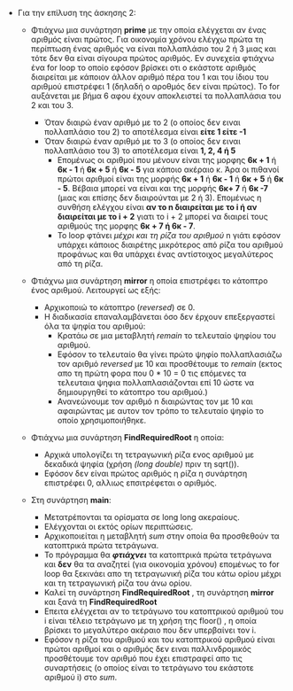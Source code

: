 - Για την επίλυση της άσκησης 2:
    * Φτιάχνω μια συνάρτηση **prime** με την οποία ελέγχεται αν ένας αριθμός είναι πρώτος. Για οικονομία χρόνου ελέγχω πρώτα τη περίπτωση ένας αριθμός να είναι πολλαπλάσιο του 2 ή 3 μιας και τότε δεν θα είναι σίγουρα πρώτος αριθμός. Εν συνεχεία φτιάχνω ένα for loop το οποίο εφόσον βρίσκει οτι ο εκάστοτε αριθμός διαιρείται με κάποιον άλλον αριθμό πέρα του 1 και του ίδιου του αριθμού επιστρέφει 1 (δηλαδή ο αροθμός δεν είναι πρώτος). Το for αυξάνεται με βήμα 6 αφου έχουν αποκλειστεί τα πολλαπλάσια του 2 και του 3.
        - Όταν διαιρώ έναν αριθμό με το 2 (ο οποίος δεν ειναι πολλαπλάσιο του 2) το αποτέλεσμα είναι **είτε 1 είτε -1** 
        - Όταν διαιρώ έναν αριθμό με το 3 (ο οποίος δεν ειναι πολλαπλάσιο του 3) το αποτέλεσμα είναι **1, 2, 4 ή 5**
            - Επομένως οι αριθμοί που μένουν είναι της μορφης **6κ + 1** ή **6κ - 1** ή **6κ + 5** ή **6κ - 5** για κάποιο ακέραιο κ.
            Άρα οι πιθανοί πρώτοι αριθμοί είναι της μορφής **6κ + 1** ή **6κ - 1** ή **6κ + 5** ή **6κ - 5**. Βέβαια μπορεί να είναι και της μορφής **6κ+ 7** ή **6κ -7** (μιας και επίσης δεν διαιρούνται με 2 ή 3). Επομένως η συνθήση ελέγχου είναι **αν το n διαιρείται με το i ή αν διαιρείται με το i + 2**  γιατι το i + 2 μπορεί να διαιρεί τους αριθμούς της μορφης **6κ + 7 ή 6κ - 7**.
            - Το loop φτάνει *μέχρι και τη ρίζα του αριθμού* n γιάτι εφόσον υπάρχει κάποιος διαιρέτης μικρότερος από ρίζα του αριθμού προφάνως και θα υπάρχει ένας αντίστοιχος μεγαλύτερος από τη ρίζα.

    * Φτιάχνω μια συνάρτηση **mirror** η οποία επιστρέφει το κάτοπτρο ένος αριθμού. Λειτουργεί ως εξής: 
        - Αρχικοποιώ το κάτοπτρο (*reversed*) σε 0.
        - Η διαδικασία επαναλαμβάνεται όσο δεν έρχουν επεξεργαστεί όλα τα ψηφία του αριθμού: 
            - Κρατάω σε μια μεταβλητή *remain* το τελευταίο ψηφίου του αριθμού.
            - Εφόσον το τελευταίο θα γίνει πρώτο ψηφίο πολλαπλασιάζω τον αριθμό *reversed* με 10 και προσθέτουμε το *remain* (εκτος απο τη πρώτη φορα που 0 * 10 = 0 τις επόμενες τα τελευταια ψηφια πολλαπλασιάζονται επί 10 ώστε να δημιουργηθεί το κάτοπτρο του αριθμού.)
            - Ανανεώνουμε τον αριθμό n διαιρώντας τον με 10 και αφαιρώντας με αυτον τον τρόπο το τελευταίο ψηφίο το οποίο χρησιμοποιήθηκε.
    * Φτιάχνω μια συνάρτηση **FindRequiredRoot**  η οποία:
        - Αρχικά υπολογίζει τη τετραγωνική ρίζα ενος αριθμού με δεκαδικά ψηφία (χρήση *(long double)* πριν τη sqrt()).
        - Εφόσον δεν είναι πρώτος αριθμός η ρίζα η συνάρτηση επιστρέφει 0, αλλιως επσιτρέφεται ο αριθμός.

    * Στη συνάρτηση **main**: 
        - Μετατρέπονται τα ορίσματα σε long long ακεραίους.
        - Ελέγχονται οι εκτός ορίων περιπτώσεις.
        - Αρχικοποιείται η μεταβλητή *sum* στην οποία θα προσθεθούν τα κατοπτρικά πρώτα τετράγωνα.
        - Το πρόγραμμα θα ***φτιάχνει*** τα κατοπτρικά πρώτα τετράγωνα και **δεν** θα τα αναζητεί (για οικονομία χρόνου) επομένως το for loop θα ξεκινάει απο τη τετραγωνική ρίζα του κάτω ορίου μέχρι και τη τετραγωνική ρίζα του άνω ορίου.
        - Καλεί τη συνάρτηση **FindRequiredRoot** , τη συνάρτηση **mirror** και ξανά τη **FindRequiredRoot** 
        - Eπειτα ελέγχεται αν το τετράγωνο του κατοπτρικού αριθμού του i είναι τέλειο τετράγωνο με τη χρήση της floor() , η οποία βρίσκει το μεγαλύτερο ακέραιο που δεν υπερβαίνει τον i.
        - Eφόσον η ρίζα του αριθμού και του κατοπτρικού αριθμού είναι πρώτοι αριθμοί και ο αριθμός δεν ειναι παλλινδρομικός προσθέτουμε τoν αριθμό που έχει επιστραφεί απο τις συναρτήσεις (ο οποίος είναι το τετράγωνο του εκάστοτε αριθμού i) στο *sum*. 
        